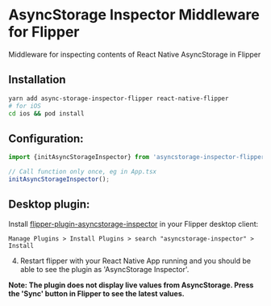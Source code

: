 # AsyncStorage Inspector Middleware for Flipper

Middleware for inspecting contents of React Native AsyncStorage in Flipper

## Installation

```bash
yarn add async-storage-inspector-flipper react-native-flipper
# for iOS
cd ios && pod install
```

## Configuration:

```javascript
import {initAsyncStorageInspector} from 'asyncstorage-inspector-flipper';

// Call function only once, eg in App.tsx
initAsyncStorageInspector();
```

## Desktop plugin:

Install [flipper-plugin-asyncstorage-inspector](https://github.com/chvanlennep/flipper-plugin-asyncstorage-inspector) in your Flipper desktop client:

```
Manage Plugins > Install Plugins > search "asyncstorage-inspector" > Install
```

4. Restart flipper with your React Native App running and you should be able to see the plugin as 'AsyncStorage Inspector'.

**Note: The plugin does not display live values from AsyncStorage. Press the 'Sync' button in Flipper to see the latest values.**
